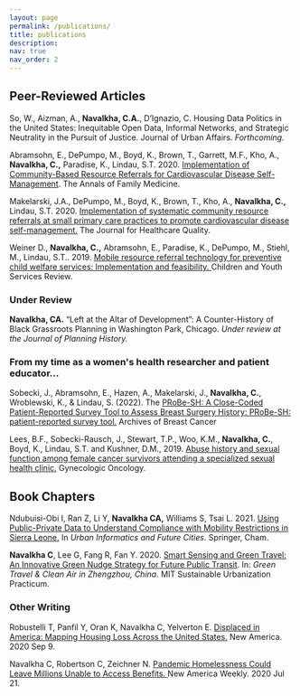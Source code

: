 ```yaml
---
layout: page
permalink: /publications/
title: publications
description: 
nav: true
nav_order: 2
---
```


## Peer-Reviewed Articles 

So, W., Aizman, A., **Navalkha, C.A.**, D’Ignazio, C. Housing Data Politics in the United States: Inequitable Open Data, Informal Networks, and Strategic Neutrality in the Pursuit of Justice. Journal of Urban Affairs. _Forthcoming._

Abramsohn, E., DePumpo, M., Boyd, K., Brown, T., Garrett, M.F., Kho, A., **Navalkha, C.,** Paradise, K., Lindau, S.T. 2020. [Implementation of Community-Based Resource Referrals for Cardiovascular Disease Self-Management](https://www.annfammed.org/content/annalsfm/18/6/486.full.pdf). The Annals of Family Medicine. 

Makelarski, J.A., DePumpo, M., Boyd, K., Brown, T., Kho, A., **Navalkha, C.,** Lindau, S.T. 2020. [Implementation of systematic community resource referrals at small primary care practices to promote cardiovascular disease self-management.](https://journals.lww.com/jhqonline/abstract/2020/10000/implementation_of_systematic_community_resource.4.aspx) The Journal for Healthcare Quality. 

Weiner D., **Navalkha, C.,** Abramsohn, E., Paradise, K., DePumpo, M., Stiehl, M., Lindau, S.T.. 2019. [Mobile resource referral technology for preventive child welfare services: Implementation and feasibility. ](https://www.sciencedirect.com/science/article/abs/pii/S0190740919303871) Children and Youth Services Review. 


### Under Review

**Navalkha, CA.** “Left at the Altar of Development”: A Counter-History of Black Grassroots Planning in Washington Park, Chicago. _Under review at the Journal of Planning History._


### From my time as a women's health researcher and patient educator...

Sobecki, J., Abramsohn, E., Hazen, A., Makelarski, J., **Navalkha, C.**, Wroblewski, K., & Lindau, S. (2022). The [PRoBe-SH: A Close-Coded Patient-Reported Survey Tool to Assess Breast Surgery History: PRoBe-SH: patient-reported survey tool.](https://www.archbreastcancer.com/index.php/abc/article/view/619) Archives of Breast Cancer 

Lees, B.F., Sobecki-Rausch, J., Stewart, T.P., Woo, K.M., **Navalkha, C.**, Boyd, K., Lindau, S.T. and Kushner, D.M., 2019. [Abuse history and sexual function among female cancer survivors attending a specialized sexual health clinic.](https://www.gynecologiconcology-online.net/article/S0090-8258(19)30546-3/abstract) Gynecologic Oncology.


## Book Chapters 

Ndubuisi-Obi I, Ran Z, Li Y, **Navalkha CA,** Williams S, Tsai L. 2021. [Using Public-Private Data to Understand Compliance with Mobility Restrictions in Sierra Leone.](https://link.springer.com/chapter/10.1007/978-3-030-76059-5_3) In _Urban Informatics and Future Cities_. Springer, Cham. 

**Navalkha C**, Lee G, Fang R, Fan Y. 2020. [Smart Sensing and Green Travel: An Innovative Green Nudge Strategy for Future Public Transit](https://www.sul.mit.edu/zz1). In: _Green Travel & Clean Air in Zhengzhou, China._ MIT Sustainable Urbanization Practicum. 


### Other Writing

Robustelli T, Panfil Y, Oran K, Navalkha C, Yelverton E. [Displaced in America: Mapping Housing Loss Across the United States.](https://www.newamerica.org/future-property-rights/reports/displaced-america/) New America. 2020 Sep 9. 

Navalkha C, Robertson C, Zeichner N. [Pandemic Homelessness Could Leave Millions Unable to Access Benefits. ](https://www.newamerica.org/weekly/pandemic-homelessness-could-leave-millions-unable-access-public-benefits/ )New America Weekly. 2020 Jul 21. 
			 	              





